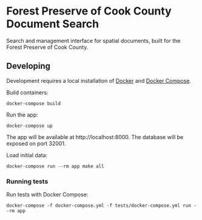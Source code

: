 # Forest Preserve of Cook County Document Search

Search and management interface for spatial documents, built for the Forest Preserve of Cook County.

## Developing

Development requires a local installation of [Docker](https://docs.docker.com/install/)
and [Docker Compose](https://docs.docker.com/compose/install/).

Build containers:

```
docker-compose build
```

Run the app:

```
docker-compose up
```

The app will be available at http://localhost:8000. The database will be exposed
on port 32001.

Load initial data:

```
docker-compose run --rm app make all
```

### Running tests

Run tests with Docker Compose:

```
docker-compose -f docker-compose.yml -f tests/docker-compose.yml run --rm app
```
